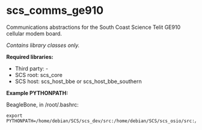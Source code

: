 # scs_comms_ge910
Communications abstractions for the South Coast Science Telit GE910 cellular modem board.

_Contains library classes only._

**Required libraries:** 

* Third party: -
* SCS root: scs_core
* SCS host: scs_host_bbe or scs_host_bbe_southern


**Example PYTHONPATH:**

BeagleBone, in /root/.bashrc:

    export PYTHONPATH=/home/debian/SCS/scs_dev/src:/home/debian/SCS/scs_osio/src:/home/debian/SCS/scs_mfr/src:/home/debian/SCS/scs_psu/src:/home/debian/SCS/scs_comms_ge910/src:/home/debian/SCS/scs_dfe_eng/src:/home/debian/SCS/scs_host_bbe/src:/home/debian/SCS/scs_core/src:$PYTHONPATH
